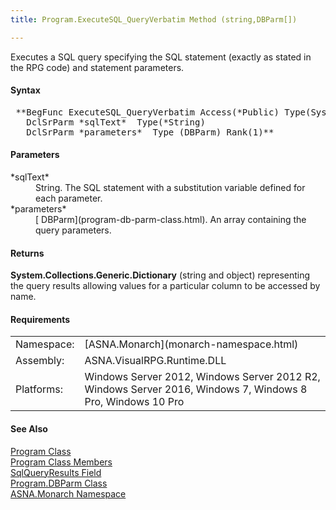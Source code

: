```yaml
---
title: Program.ExecuteSQL_QueryVerbatim Method (string,DBParm[])

---
```


Executes a SQL query specifying the SQL statement (exactly as stated in the RPG code) and statement parameters.
<!-- start -->

#### Syntax
<pre class="syntax"> **BegFunc ExecuteSQL_QueryVerbatim Access(*Public) Type(System.Collections.Generic.Dictionary)
   DclSrParm *sqlText*  Type(*String)
   DclSrParm *parameters*  Type (DBParm) Rank(1)**       </pre>

#### Parameters
<dl>
        <dt>
 *sqlText* 
        </dt>
        <dd>String. The SQL statement
        with a substitution variable defined for each parameter.</dd>
        <dt>
 *parameters*  </dt>
        <dd>
          [
        DBParm](program-db-parm-class.html). An array containing the query parameters.</dd>
</dl>

#### Returns
**System.Collections.Generic.Dictionary** (string and object) representing the query results allowing values for a particular column to be accessed by name.
<!-- -->

 <!-- start -->

#### Requirements
<table class="dttable" cellspacing="0" cellpadding="4" width="60%">
           <colgroup>
            <col width="15%" style="font-weight:bold" />
            <col width="85%" />
          </colgroup>
          <tr>
            <td>Namespace:</td>
            <td>[ASNA.Monarch](monarch-namespace.html)</td>
          </tr>
          <tr>
            <td>Assembly:</td>
            <td>ASNA.VisualRPG.Runtime.DLL</td>
          </tr>
         <tr>
            <td>Platforms:</td>
            <td> Windows Server 2012, Windows Server 2012 R2, Windows Server 2016, Windows 7, Windows 8 Pro, Windows 10 Pro</td>
         </tr>
</table>

<!-- end -->

#### See Also
[Program Class](program-class.html) <br /> [Program Class Members](program-class-members.html) <br /> [ SqlQueryResults Field](program-class-sql-query-results-field.html) <br /> [ Program.DBParm Class](program-db-parm-class.html) <br /> [ASNA.Monarch Namespace](monarch-namespace.html) 
